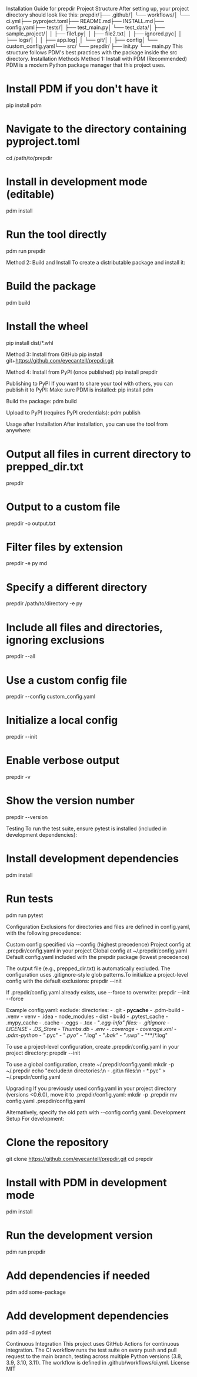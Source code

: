 Installation Guide for prepdir
Project Structure
After setting up, your project directory should look like this:
prepdir/├── .github/│   └── workflows/│       └── ci.yml├── pyproject.toml├── README.md├── INSTALL.md├── config.yaml├── tests/│   ├── test_main.py│   └── test_data/│       ├── sample_project/│       │   ├── file1.py│       │   ├── file2.txt│       │   ├── ignored.pyc│       │   ├── logs/│       │   │   ├── app.log│       │   └── git/│       │       ├── config│       └── custom_config.yaml└── src/    └── prepdir/        ├── init.py        └── main.py
This structure follows PDM's best practices with the package inside the src directory.
Installation Methods
Method 1: Install with PDM (Recommended)
PDM is a modern Python package manager that this project uses.
# Install PDM if you don't have it
pip install pdm

# Navigate to the directory containing pyproject.toml
cd /path/to/prepdir

# Install in development mode (editable)
pdm install

# Run the tool directly
pdm run prepdir

Method 2: Build and Install
To create a distributable package and install it:
# Build the package
pdm build

# Install the wheel
pip install dist/*.whl

Method 3: Install from GitHub
pip install git+https://github.com/eyecantell/prepdir.git

Method 4: Install from PyPI (once published)
pip install prepdir

Publishing to PyPI
If you want to share your tool with others, you can publish it to PyPI:
Make sure PDM is installed:
pip install pdm

Build the package:
pdm build

Upload to PyPI (requires PyPI credentials):
pdm publish

Usage after Installation
After installation, you can use the tool from anywhere:
# Output all files in current directory to prepped_dir.txt
prepdir

# Output to a custom file
prepdir -o output.txt

# Filter files by extension
prepdir -e py md

# Specify a different directory
prepdir /path/to/directory -e py

# Include all files and directories, ignoring exclusions
prepdir --all

# Use a custom config file
prepdir --config custom_config.yaml

# Initialize a local config
prepdir --init

# Enable verbose output
prepdir -v

# Show the version number
prepdir --version

Testing
To run the test suite, ensure pytest is installed (included in development dependencies):
# Install development dependencies
pdm install

# Run tests
pdm run pytest

Configuration
Exclusions for directories and files are defined in config.yaml, with the following precedence:

Custom config specified via --config (highest precedence)
Project config at .prepdir/config.yaml in your project
Global config at ~/.prepdir/config.yaml
Default config.yaml included with the prepdir package (lowest precedence)

The output file (e.g., prepped_dir.txt) is automatically excluded. The configuration uses .gitignore-style glob patterns.To initialize a project-level config with the default exclusions:
prepdir --init

If .prepdir/config.yaml already exists, use --force to overwrite:
prepdir --init --force

Example config.yaml:
exclude:
  directories:
    - .git
    - __pycache__
    - .pdm-build
    - .venv
    - venv
    - .idea
    - node_modules
    - dist
    - build
    - .pytest_cache
    - .mypy_cache
    - .cache
    - .eggs
    - .tox
    - "*.egg-info"
  files:
    - .gitignore
    - LICENSE
    - .DS_Store
    - Thumbs.db
    - .env
    - .coverage
    - coverage.xml
    - .pdm-python
    - "*.pyc"
    - "*.pyo"
    - "*.log"
    - "*.bak"
    - "*.swp"
    - "**/*.log"

To use a project-level configuration, create .prepdir/config.yaml in your project directory:
prepdir --init

To use a global configuration, create ~/.prepdir/config.yaml:
mkdir -p ~/.prepdir
echo "exclude:\n  directories:\n    - .git\n  files:\n    - *.pyc" > ~/.prepdir/config.yaml

Upgrading
If you previously used config.yaml in your project directory (versions <0.6.0), move it to .prepdir/config.yaml:
mkdir -p .prepdir
mv config.yaml .prepdir/config.yaml

Alternatively, specify the old path with --config config.yaml.
Development Setup
For development:
# Clone the repository
git clone https://github.com/eyecantell/prepdir.git
cd prepdir

# Install with PDM in development mode
pdm install

# Run the development version
pdm run prepdir

# Add dependencies if needed
pdm add some-package

# Add development dependencies
pdm add -d pytest

Continuous Integration
This project uses GitHub Actions for continuous integration. The CI workflow runs the test suite on every push and pull request to the main branch, testing across multiple Python versions (3.8, 3.9, 3.10, 3.11). The workflow is defined in .github/workflows/ci.yml.
License
MIT

